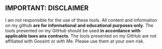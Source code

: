 ## IMPORTANT: DISCLAIMER

I am not responsible for the use of these tools. All content and information on my github **are for informational and educational purposes only**. The tools presented on my GitHub should be used **in accordance with applicable laws ans contracts**. The tools presented on my GitHub are not affiliated with Goosint or with Me. Please use them at your own risk.
